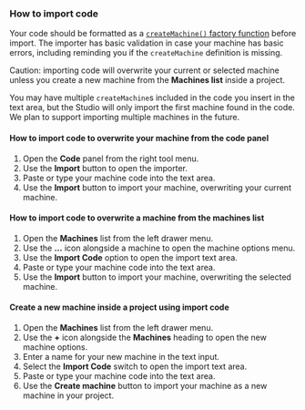 ### How to import code

Your code should be formatted as a [`createMachine()` factory function](https://xstate.js.org/docs/guides/machines.html) before import. The importer has basic validation in case your machine has basic errors, including reminding you if the `createMachine` definition is missing.

Caution: importing code will overwrite your current or selected machine unless you create a new machine from the **Machines list** inside a project. 

You may have multiple `createMachine`s included in the code you insert in the text area, but the Studio will only import the first machine found in the code. We plan to support importing multiple machines in the future.

#### How to import code to overwrite your machine from the code panel

1. Open the **Code** panel from the right tool menu.
2. Use the **Import** button to open the importer.
3. Paste or type your machine code into the text area.
4. Use the **Import** button to import your machine, overwriting your current machine.

#### How to import code to overwrite a machine from the machines list

1. Open the **Machines** list from the left drawer menu.
2. Use the **...** icon alongside a machine to open the machine options menu.
3. Use the **Import Code** option to open the import text area.
5. Paste or type your machine code into the text area.
6. Use the **Import** button to import your machine, overwriting the selected machine.

#### Create a new machine inside a project using import code

1. Open the **Machines** list from the left drawer menu.
2. Use the **+** icon alongside the **Machines** heading to open the new machine options.
3. Enter a name for your new machine in the text input.
4. Select the **Import Code** switch to open the import text area.
5. Paste or type your machine code into the text area.
6. Use the **Create machine** button to import your machine as a new machine in your project.